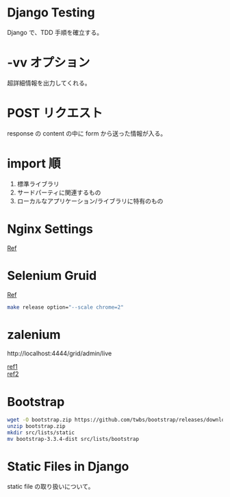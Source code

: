 # Django Testing

Django で、TDD 手順を確立する。　


# -vv オプション
超詳細情報を出力してくれる。

# POST リクエスト
response の content の中に form から送った情報が入る。

# import 順

1. 標準ライブラリ
2. サードパーティに関連するもの
3. ローカルなアプリケーション/ライブラリに特有のもの

# Nginx Settings
[Ref](https://github.com/Gpzim98/django-apache-nginx-uwsgi-vps-ubuntu)

# Selenium Gruid

[Ref](https://itnext.io/scaling-selenium-test-execution-with-kubernetes-c79bc53979f5)

```bash
make release option="--scale chrome=2"
```

# zalenium  

http://localhost:4444/grid/admin/live

[ref1](https://github.com/zalando/zalenium/blob/master/docs/docker/docker-compose.yaml)  
[ref2](https://opensource.zalando.com/zalenium/)

# Bootstrap

```bash
wget -O bootstrap.zip https://github.com/twbs/bootstrap/releases/download/v3.3.4/bootstrap-3.3.4-dist.zip
unzip bootstrap.zip 
mkdir src/lists/static
mv bootstrap-3.3.4-dist src/lists/bootstrap
```

# Static Files in Django
static file の取り扱いについて。


